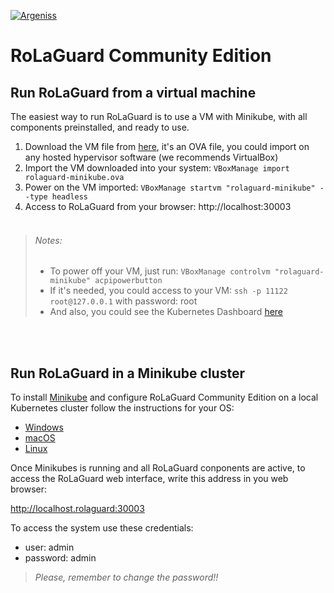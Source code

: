 [![Argeniss](https://media-exp1.licdn.com/dms/image/C4E0BAQECczwxIh_lPg/company-logo_200_200/0?e=1593043200&v=beta&t=6L_SOvjBESf5QRyxgCznlBMmo-gPkq-4f1bhtEmID7U)](https://argeniss.com/)

# RoLaGuard Community Edition

## Run RoLaGuard from a virtual machine

The easiest way to run RoLaGuard is to use a VM with Minikube, with all components preinstalled, and ready to use.
1. Download the VM file from [here](https://rolaguard-community.s3-us-west-2.amazonaws.com/ova/2020-04-15/rolaguard-minikube.ova), it's an OVA file, you could import on any hosted hypervisor software (we recommends VirtualBox)
1. Import the VM downloaded into your system: `VBoxManage import rolaguard-minikube.ova`
1. Power on the VM imported: `VBoxManage startvm "rolaguard-minikube" --type headless`
1. Access to RoLaGuard from your browser: http://localhost:30003 
<br><br>

>###### Notes:
>* To power off your VM, just run: `VBoxManage controlvm "rolaguard-minikube" acpipowerbutton`
>* If it's needed, you could access to your VM: `ssh -p 11122 root@127.0.0.1` with password: root
>* And also, you could see the Kubernetes Dashboard [here](http://127.0.0.1:8001/api/v1/namespaces/kubernetes-dashboard/services/http:kubernetes-dashboard:/proxy/)
 

<br><br>
## Run RoLaGuard in a Minikube cluster

To install [Minikube](https://minikube.sigs.k8s.io/) and configure RoLaGuard Community Edition on a local Kubernetes cluster follow the instructions for your OS:

* [Windows](./minikube/scripts/windows/README.md)
* [macOS](./minikube/scripts/mac/README.md)
* [Linux](./minikube/scripts/linux/README.md)

Once Minikubes is running and all RoLaGuard conponents are active, to access the RoLaGuard web interface, write this address in you web browser:

http://localhost.rolaguard:30003

To access the system use these credentials:

* user: admin
* password: admin

> _Please, remember to change the password!!_
